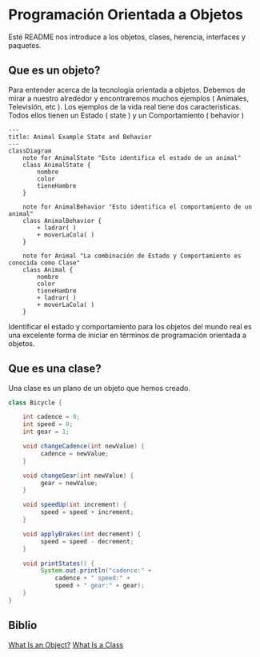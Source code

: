 # Programación Orientada a Objetos

Esté README nos introduce a los objetos, clases, herencia, interfaces y paquetes.

## Que es un objeto?

Para entender acerca de la tecnología orientada a objetos. Debemos de mirar a 
nuestro alrededor y encontraremos muchos ejemplos ( Animales, Televisión, etc ).
Los ejemplos de la vida real tiene dos caracteristicas. Todos ellos tienen un 
Estado ( state ) y un Comportamiento ( behavior )

```mermaid
---
title: Animal Example State and Behavior 
---
classDiagram
    note for AnimalState "Esto identifica el estado de un animal"
    class AnimalState {
        nombre
        color
        tieneHambre
    }

    note for AnimalBehavior "Esto identifica el comportamiento de un animal"
    class AnimalBehavior {
        + ladrar( )
        + moverLaCola( )
    }

    note for Animal "La combinación de Estado y Comportamiento es conocida como Clase"
    class Animal {
        nombre
        color
        tieneHambre
        + ladrar( )
        + moverLaCola( )
    }
```

Identificar el estado y comportamiento para los objetos del mundo real es una
excelente forma de iniciar en términos de programación orientada a objetos. 


## Que es una clase?
Una clase es un plano de un objeto que hemos creado.

```java
class Bicycle {

    int cadence = 0;
    int speed = 0;
    int gear = 1;

    void changeCadence(int newValue) {
         cadence = newValue;
    }

    void changeGear(int newValue) {
         gear = newValue;
    }

    void speedUp(int increment) {
         speed = speed + increment;   
    }

    void applyBrakes(int decrement) {
         speed = speed - decrement;
    }

    void printStates() {
         System.out.println("cadence:" +
             cadence + " speed:" + 
             speed + " gear:" + gear);
    }
}
```


## Biblio
[What Is an Object?](https://docs.oracle.com/javase/tutorial/java/concepts/object.html)
[What Is a Class](https://docs.oracle.com/javase/tutorial/java/concepts/class.html)